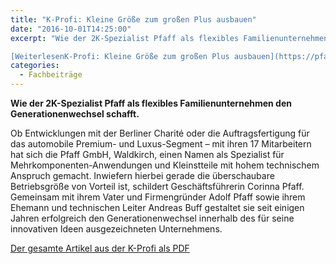 ```yaml
---
title: "K-Profi: Kleine Größe zum großen Plus ausbauen"
date: "2016-10-01T14:25:00"
excerpt: "Wie der 2K-Spezialist Pfaff als flexibles Familienunternehmen den Generationenwechsel schafft. Ob Entwicklungen mit der Berliner Charité oder die Auftragsfertigung für das automobile Premium- und Luxus-Segment … 

[WeiterlesenK-Profi: Kleine Größe zum großen Plus ausbauen](https://pfaffgmbh.com/k-profi-kleine-groesse-zum-grossen-plus-ausbauen/#more-696 "K-Profi: Kleine Größe zum großen Plus ausbauen")"
categories:
  - Fachbeiträge
---
```

**Wie der 2K-Spezialist Pfaff als flexibles Familienunternehmen den Generationenwechsel schafft.**

Ob Entwicklungen mit der Berliner Charité oder die Auftragsfertigung für das automobile Premium- und Luxus-Segment – mit ihren 17 Mitarbeitern hat sich die Pfaff GmbH, Waldkirch, einen Namen als Spezialist für Mehrkomponenten-Anwendungen und Kleinstteile mit hohem technischem Anspruch gemacht. Inwiefern hierbei gerade die überschaubare Betriebsgröße von Vorteil ist, schildert Geschäftsführerin Corinna Pfaff. Gemeinsam mit ihrem Vater und Firmengründer Adolf Pfaff sowie ihrem Ehemann und technischen Leiter Andreas Buff gestaltet sie seit einigen Jahren erfolgreich den Generationenwechsel innerhalb des für seine innovativen Ideen ausgezeichneten Unternehmens.

[Der gesamte Artikel aus der K-Profi als PDF](https://pfaffgmbh.com/downloads/K-PROFI%5F2016-10%5FPfaff%5FMR.pdf)